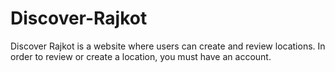 # Discover-Rajkot
Discover Rajkot is a website where users can create and review locations. In order to review or create a location, you must have an account.
